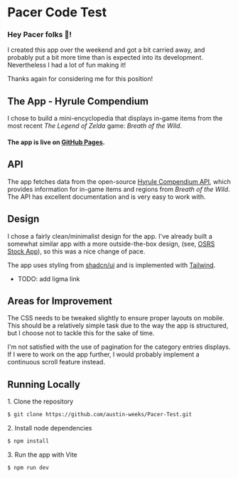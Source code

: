 # Pacer Code Test

### Hey Pacer folks 👋!
I created this app over the weekend and got a bit carried away, and probably put a bit more time than is expected into its development. Nevertheless I had a lot of fun making it!

Thanks again for considering me for this position!


## The App - Hyrule Compendium
I chose to build a mini-encyclopedia that displays in-game items from the most recent *The Legend of Zelda* game: *Breath of the Wild*.

#### The app is live on [GitHub Pages]().

## API
The app fetches data from the open-source [Hyrule Compendium API](https://gadhagod.github.io/Hyrule-Compendium-API), which provides information for in-game items and regions from *Breath of the Wild*. The API has excellent documentation and is very easy to work with.

## Design
I chose a fairly clean/minimalist design for the app. I've already built a somewhat similar app with a more outside-the-box design, (see, [OSRS Stock App](https://austin-weeks.github.io/osrs-ge-app)), so this was a nice change of pace.

The app uses styling from [shadcn/ui](https://ui.shadcn.com) and is implemented with [Tailwind](https://tailwindcss.com).
- TODO: add ligma link

## Areas for Improvement
The CSS needs to be tweaked slightly to ensure proper layouts on mobile. This should be a relatively simple task due to the way the app is structured, but I choose not to tackle this for the sake of time.

I'm not satisfied with the use of pagination for the category entries displays. If I were to work on the app further, I would probably implement a continuous scroll feature instead.

## Running Locally
<span>1.</span> Clone the repository
```bash
$ git clone https://github.com/austin-weeks/Pacer-Test.git
```
<span>2.</span> Install node dependencies
```bash
$ npm install
```
<span>3.</span> Run the app with Vite
```bash
$ npm run dev
```
